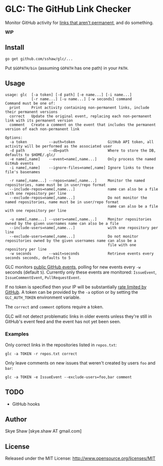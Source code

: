 # GLC: The GitHub Link Checker

Monitor GitHub activity for [links that aren't permanent](https://help.github.com/articles/getting-permanent-links-to-files/), and do something.

**WIP**

## Install

	go get github.com/sshaw/glc/...

Put `$GOPATH/bin` (assuming `GOPATH` has one path) in your `PATH`.

## Usage

    usage: glc  [-a token] [-d path] [-e name...] [-i name...]
    			[-r name...] [-u name...] [-w seconds] command
    Command must be one of:
      print		Print activity containing non-permanent links, include their permanent versions
      correct	Update the original event, replacing each non-permanent link with its permanent version
      comment	Create a comment on the event that includes the permanent version of each non-permanent link

    Options:
      -a token          --auth=token			   GitHub API token, all activity will be performed as the associated user
      -d path	        --db=path				   Where to store the DB, defaults to $HOME/.glc/
      -e name[,name]    --event=name[,name...]	   Only process the named GitHub events
      -i name[,name]    --ignore-files=name[,name] Ignore links to these file's basenames

	  -r name[,name...] --repos=name[,name...]	   Monitor the named repositories, name must be in user/repo format
      --include-repos=name[,name...]			   name can also be a file with one repository per line
      --exclude-repos=name[,name...]			   Do not monitor the named repositories, name must be in user/repo format
	  											   name can also be a file with one repository per line

      -u name[,name...] --users=name[,name...]	   Monitor repositories owned by the given usernames name can also be a file
      --include-users=name[,name...]			   with one repository per line
      --exclude-users=name[,name...]			   Do not monitor repositories owned by the given usernames name can also be a
      	  										   file with one repository per line
      -w seconds        --wait=seconds			   Retrieve events every seconds seconds, defaults to 5

GLC monitors [public GitHub events](https://developer.github.com/v3/activity/events/#list-public-events), polling for new events every `-w` seconds (default `5`).
Currently only these events are monitored: `IssueEvent`, `IssueCommentEvent`, `PullRequestEvent`.

If no token is specified then your IP will be substantially [rate limited by GitHub](https://developer.github.com/v3/#rate-limiting). A token can be provided by the `-a` option
or by setting the `GLC_AUTH_TOKEN` environment variable.

The `correct` and `comment` options require a token.

GLC will not detect problematic links in older events unless they're still in GitHub's event feed and the event has not yet been seen.

### Examples

Only correct links in the repositories listed in `repos.txt`:

	glc -a TOKEN -r repos.txt correct

Only leave comments on new issues that weren't created by users `foo` and `bar`:

	glc -a TOKEN -e IssueEvent --exclude-users=foo,bar comment


## TODO

*  GitHub hooks

## Author

Skye Shaw [skye.shaw AT gmail.com]

## License

Released under the MIT License: http://www.opensource.org/licenses/MIT

